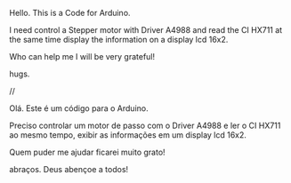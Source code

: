 Hello.
This is a Code for Arduino.

I need control a Stepper motor with Driver A4988 and read the CI HX711 at the same time display the information on a display lcd 16x2.

Who can help me I will be very grateful!

hugs.


//


Olá. Este é um código para o Arduino.

Preciso controlar um motor de passo com o Driver A4988 e ler o CI HX711 ao mesmo tempo, exibir as informações em um display lcd 16x2.

Quem puder me ajudar ficarei muito grato!

abraços. Deus abençoe a todos!
